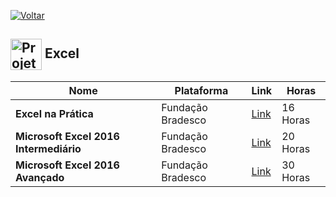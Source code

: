 [![Voltar](https://img.shields.io/badge/Voltar-black?style=for-the-badge&logo=home)](https://github.com/Taylon-00/Cursos-Gratuitos/blob/main/README.md)


<h2>
  <img src="https://upload.wikimedia.org/wikipedia/commons/thumb/3/34/Microsoft_Office_Excel_%282019%E2%80%93present%29.svg/1101px-Microsoft_Office_Excel_%282019%E2%80%93present%29.svg.png" alt="Projetos" width="50px" style="vertical-align: middle;"> Excel
</h2>

| **Nome** | **Plataforma** | **Link** | **Horas** |
| --- | --- | --- | --- |
| **Excel na Prática** | Fundação Bradesco | [Link](https://www.ev.org.br/cursos/excel-na-pratica) | 16 Horas |
| **Microsoft Excel 2016 Intermediário** | Fundação Bradesco | [Link](https://www.ev.org.br/cursos/microsoft-excel-2016-intermediario) | 20 Horas |
| **Microsoft Excel 2016 Avançado** | Fundação Bradesco | [Link](https://www.ev.org.br/cursos/microsoft-excel-2016-avancado) | 30 Horas |
